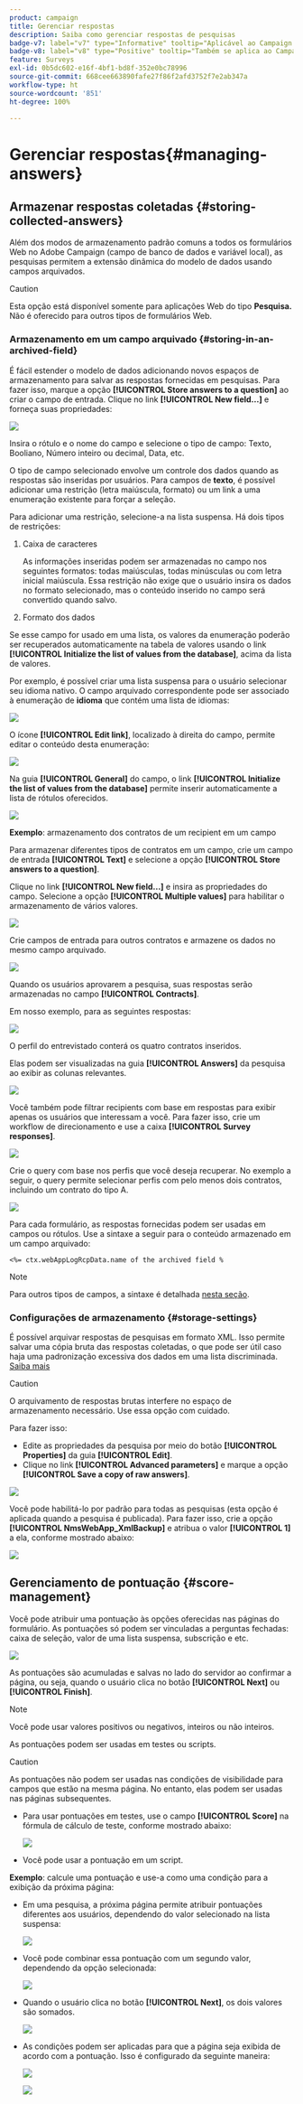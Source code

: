 ```yaml
---
product: campaign
title: Gerenciar respostas
description: Saiba como gerenciar respostas de pesquisas
badge-v7: label="v7" type="Informative" tooltip="Aplicável ao Campaign Classic v7"
badge-v8: label="v8" type="Positive" tooltip="Também se aplica ao Campaign v8"
feature: Surveys
exl-id: 0b5dc602-e16f-4bf1-bd8f-352e0bc78996
source-git-commit: 668cee663890fafe27f86f2afd3752f7e2ab347a
workflow-type: ht
source-wordcount: '851'
ht-degree: 100%

---
```


# Gerenciar respostas{#managing-answers}



## Armazenar respostas coletadas {#storing-collected-answers}

Além dos modos de armazenamento padrão comuns a todos os formulários Web no Adobe Campaign (campo de banco de dados e variável local), as pesquisas permitem a extensão dinâmica do modelo de dados usando campos arquivados.

>[!CAUTION]
>
>Esta opção está disponível somente para aplicações Web do tipo **Pesquisa.** Não é oferecido para outros tipos de formulários Web.

### Armazenamento em um campo arquivado {#storing-in-an-archived-field}

É fácil estender o modelo de dados adicionando novos espaços de armazenamento para salvar as respostas fornecidas em pesquisas. Para fazer isso, marque a opção **[!UICONTROL Store answers to a question]** ao criar o campo de entrada. Clique no link **[!UICONTROL New field...]** e forneça suas propriedades:

![](assets/s_ncs_admin_survey_new_space.png)

Insira o rótulo e o nome do campo e selecione o tipo de campo: Texto, Booliano, Número inteiro ou decimal, Data, etc.

O tipo de campo selecionado envolve um controle dos dados quando as respostas são inseridas por usuários. Para campos de **texto**, é possível adicionar uma restrição (letra maiúscula, formato) ou um link a uma enumeração existente para forçar a seleção.

Para adicionar uma restrição, selecione-a na lista suspensa. Há dois tipos de restrições:

1. Caixa de caracteres

   As informações inseridas podem ser armazenadas no campo nos seguintes formatos: todas maiúsculas, todas minúsculas ou com letra inicial maiúscula. Essa restrição não exige que o usuário insira os dados no formato selecionado, mas o conteúdo inserido no campo será convertido quando salvo.

1. Formato dos dados

Se esse campo for usado em uma lista, os valores da enumeração poderão ser recuperados automaticamente na tabela de valores usando o link **[!UICONTROL Initialize the list of values from the database]**, acima da lista de valores.

Por exemplo, é possível criar uma lista suspensa para o usuário selecionar seu idioma nativo. O campo arquivado correspondente pode ser associado à enumeração de **idioma** que contém uma lista de idiomas:

![](assets/s_ncs_admin_survey_database_values_2b.png)

O ícone **[!UICONTROL Edit link]**, localizado à direita do campo, permite editar o conteúdo desta enumeração:

![](assets/s_ncs_admin_survey_database_values_2c.png)

Na guia **[!UICONTROL General]** do campo, o link **[!UICONTROL Initialize the list of values from the database]** permite inserir automaticamente a lista de rótulos oferecidos.

![](assets/s_ncs_admin_survey_database_values_2.png)

**Exemplo**: armazenamento dos contratos de um recipient em um campo

Para armazenar diferentes tipos de contratos em um campo, crie um campo de entrada **[!UICONTROL Text]** e selecione a opção **[!UICONTROL Store answers to a question]**.

Clique no link **[!UICONTROL New field...]** e insira as propriedades do campo. Selecione a opção **[!UICONTROL Multiple values]** para habilitar o armazenamento de vários valores.

![](assets/s_ncs_admin_survey_storage_multi_ex1.png)

Crie campos de entrada para outros contratos e armazene os dados no mesmo campo arquivado.

![](assets/s_ncs_admin_survey_storage_multi_ex2.png)

Quando os usuários aprovarem a pesquisa, suas respostas serão armazenadas no campo **[!UICONTROL Contracts]**.

Em nosso exemplo, para as seguintes respostas:

![](assets/s_ncs_admin_survey_storage_multi_ex3.png)

O perfil do entrevistado conterá os quatro contratos inseridos.

Elas podem ser visualizadas na guia **[!UICONTROL Answers]** da pesquisa ao exibir as colunas relevantes.

![](assets/s_ncs_admin_survey_storage_multi_ex4.png)

Você também pode filtrar recipients com base em respostas para exibir apenas os usuários que interessam a você. Para fazer isso, crie um workflow de direcionamento e use a caixa **[!UICONTROL Survey responses]**.

![](assets/s_ncs_admin_survey_read_responses_wf.png)

Crie o query com base nos perfis que você deseja recuperar. No exemplo a seguir, o query permite selecionar perfis com pelo menos dois contratos, incluindo um contrato do tipo A.

![](assets/s_ncs_admin_survey_read_responses_edit.png)

Para cada formulário, as respostas fornecidas podem ser usadas em campos ou rótulos. Use a sintaxe a seguir para o conteúdo armazenado em um campo arquivado:

```
<%= ctx.webAppLogRcpData.name of the archived field %
```

>[!NOTE]
>
>Para outros tipos de campos, a sintaxe é detalhada [nesta seção](../../platform/using/about-queries-in-campaign.md).

### Configurações de armazenamento {#storage-settings}

É possível arquivar respostas de pesquisas em formato XML. Isso permite salvar uma cópia bruta das respostas coletadas, o que pode ser útil caso haja uma padronização excessiva dos dados em uma lista discriminada. [Saiba mais](../../surveys/using/publish-track-and-use-collected-data.md#standardizing-data)

>[!CAUTION]
>
>O arquivamento de respostas brutas interfere no espaço de armazenamento necessário. Use essa opção com cuidado.

Para fazer isso:

* Edite as propriedades da pesquisa por meio do botão **[!UICONTROL Properties]** da guia **[!UICONTROL Edit]**.
* Clique no link **[!UICONTROL Advanced parameters]** e marque a opção **[!UICONTROL Save a copy of raw answers]**.

![](assets/s_ncs_admin_survey_xml_archive_option.png)

Você pode habilitá-lo por padrão para todas as pesquisas (esta opção é aplicada quando a pesquisa é publicada). Para fazer isso, crie a opção **[!UICONTROL NmsWebApp_XmlBackup]** e atribua o valor **[!UICONTROL 1]** a ela, conforme mostrado abaixo:

![](assets/s_ncs_admin_survey_xml_global_option.png)

## Gerenciamento de pontuação {#score-management}

Você pode atribuir uma pontuação às opções oferecidas nas páginas do formulário. As pontuações só podem ser vinculadas a perguntas fechadas: caixa de seleção, valor de uma lista suspensa, subscrição e etc.

![](assets/s_ncs_admin_survey_score_create.png)

As pontuações são acumuladas e salvas no lado do servidor ao confirmar a página, ou seja, quando o usuário clica no botão **[!UICONTROL Next]** ou **[!UICONTROL Finish]**.

>[!NOTE]
>
>Você pode usar valores positivos ou negativos, inteiros ou não inteiros.

As pontuações podem ser usadas em testes ou scripts.

>[!CAUTION]
>
>As pontuações não podem ser usadas nas condições de visibilidade para campos que estão na mesma página. No entanto, elas podem ser usadas nas páginas subsequentes.

* Para usar pontuações em testes, use o campo **[!UICONTROL Score]** na fórmula de cálculo de teste, conforme mostrado abaixo:

  ![](assets/s_ncs_admin_survey_score_in_a_test.png)

* Você pode usar a pontuação em um script.

**Exemplo**: calcule uma pontuação e use-a como uma condição para a exibição da próxima página:

* Em uma pesquisa, a próxima página permite atribuir pontuações diferentes aos usuários, dependendo do valor selecionado na lista suspensa:

  ![](assets/s_ncs_admin_survey_score_exa.png)

* Você pode combinar essa pontuação com um segundo valor, dependendo da opção selecionada:

  ![](assets/s_ncs_admin_survey_score_exb.png)

* Quando o usuário clica no botão **[!UICONTROL Next]**, os dois valores são somados.

  ![](assets/s_ncs_admin_survey_score_exe.png)

* As condições podem ser aplicadas para que a página seja exibida de acordo com a pontuação. Isso é configurado da seguinte maneira:

  ![](assets/s_ncs_admin_survey_score_exd.png)

  ![](assets/s_ncs_admin_survey_score_exg.png)

